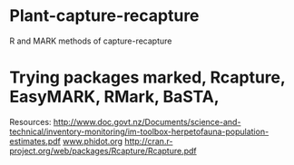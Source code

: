 # Plant-capture-recapture
R and MARK methods of capture-recapture

# Trying packages marked, Rcapture, EasyMARK, RMark, BaSTA, 

Resources: 
http://www.doc.govt.nz/Documents/science-and-technical/inventory-monitoring/im-toolbox-herpetofauna-population-estimates.pdf
www.phidot.org
http://cran.r-project.org/web/packages/Rcapture/Rcapture.pdf

